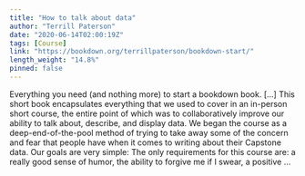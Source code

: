 ```yaml
---
title: "How to talk about data"
author: "Terrill Paterson"
date: "2020-06-14T02:00:19Z"
tags: [Course]
link: "https://bookdown.org/terrillpaterson/bookdown-start/"
length_weight: "14.8%"
pinned: false
---
```


Everything you need (and nothing more) to start a bookdown book. [...] This short book encapsulates everything that we used to cover in an in-person short course, the entire point of which was to collaboratively improve our ability to talk about, describe, and display data. We began the course as a deep-end-of-the-pool method of trying to take away some of the concern and fear that people have when it comes to writing about their Capstone data. Our goals are very simple: The only requirements for this course are: a really good sense of humor, the ability to forgive me if I swear, a positive ...
